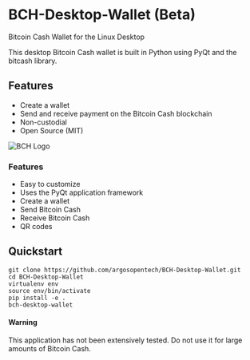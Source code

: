 # BCH-Desktop-Wallet (Beta)
Bitcoin Cash Wallet for the Linux Desktop

This desktop Bitcoin Cash wallet is built in Python using PyQt and the bitcash library.

## Features
- Create a wallet
- Send and receive payment on the Bitcoin Cash blockchain
- Non-custodial
- Open Source (MIT)

![BCH Logo](https://upload.wikimedia.org/wikipedia/commons/thumb/5/58/Bitcoin_Cash.png/240px-Bitcoin_Cash.png)

### Features
- Easy to customize
- Uses the PyQt application framework
- Create a wallet
- Send Bitcoin Cash
- Receive Bitcoin Cash
- QR codes

## Quickstart
```
git clone https://github.com/argosopentech/BCH-Desktop-Wallet.git
cd BCH-Desktop-Wallet
virtualenv env
source env/bin/activate
pip install -e .
bch-desktop-wallet
```

#### Warning
This application has not been extensively tested. Do not use it for large
amounts of Bitcoin Cash.
